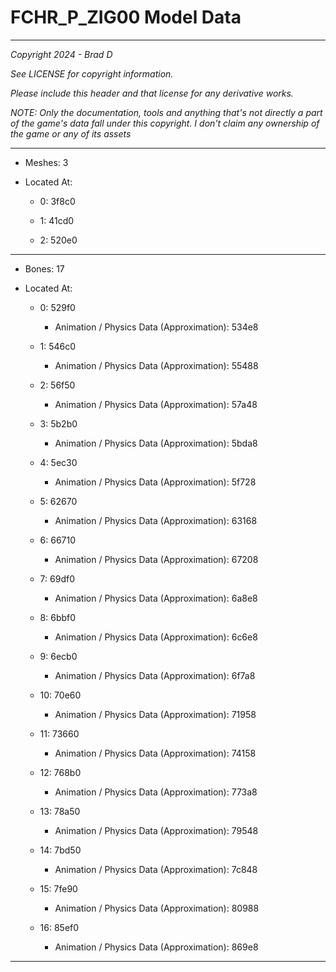 # FCHR_P_ZIG00 Model Data

---

*Copyright 2024 - Brad D*

*See LICENSE for copyright information.*

*Please include this header and that license for any derivative works.*

*NOTE: Only the documentation, tools and anything that's not directly a part of the game's data fall under this copyright. I don't claim any ownership of the game or any of its assets*

---

* Meshes: 3

* Located At:

  * 0: 3f8c0

  * 1: 41cd0

  * 2: 520e0

---

* Bones: 17

* Located At:

  * 0: 529f0

    * Animation / Physics Data (Approximation): 534e8

  * 1: 546c0

    * Animation / Physics Data (Approximation): 55488

  * 2: 56f50

    * Animation / Physics Data (Approximation): 57a48

  * 3: 5b2b0

    * Animation / Physics Data (Approximation): 5bda8

  * 4: 5ec30

    * Animation / Physics Data (Approximation): 5f728

  * 5: 62670

    * Animation / Physics Data (Approximation): 63168

  * 6: 66710

    * Animation / Physics Data (Approximation): 67208

  * 7: 69df0

    * Animation / Physics Data (Approximation): 6a8e8

  * 8: 6bbf0

    * Animation / Physics Data (Approximation): 6c6e8

  * 9: 6ecb0

    * Animation / Physics Data (Approximation): 6f7a8

  * 10: 70e60

    * Animation / Physics Data (Approximation): 71958

  * 11: 73660

    * Animation / Physics Data (Approximation): 74158

  * 12: 768b0

    * Animation / Physics Data (Approximation): 773a8

  * 13: 78a50

    * Animation / Physics Data (Approximation): 79548

  * 14: 7bd50

    * Animation / Physics Data (Approximation): 7c848

  * 15: 7fe90

    * Animation / Physics Data (Approximation): 80988

  * 16: 85ef0

    * Animation / Physics Data (Approximation): 869e8

---

